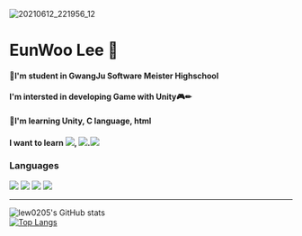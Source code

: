 ![20210612_221956_12](https://user-images.githubusercontent.com/80537533/124598528-b010f600-de9f-11eb-8e9a-a5e9ce8e43f8.jpg)


# EunWoo Lee 🐧

#### 🏫I'm student in GwangJu Software Meister Highschool  

#### I'm intersted in developing Game with Unity🎮✏  

#### 📘I'm learning Unity, C language, html  

#### I want to learn <img src="https://img.shields.io/badge/Cocos2d_x-green?style=flat-square&logo=cocos&logoColor=#AFABEE"/>, <img src="https://img.shields.io/badge/Unreal Engine 5-green?style=flat-square&logo=unrealengine&logoColor=#EEE156"/>.<img src="https://img.shields.io/badge/C++-green?style=flat-square&logo=cplusplus&logoColor=white"/>

### Languages
<img src="https://img.shields.io/badge/Unity-yellow?style=flat-square&logo=Unity&logoColor=white"/> <img src="https://img.shields.io/badge/CS-orange?style=flat-square&logo=C%20sharp&logoColor=white"/> <img src="https://img.shields.io/badge/C-9cf?style=flat-square&logo=C&logoColor=white"/> <img src="https://img.shields.io/badge/html-blueviolet?style=flat-square&logo=HTML5&logoColor=white"/>


<hr>




![lew0205's GitHub stats](https://github-readme-stats.vercel.app/api?username=lew0205&theme=solarized-light&show_icons=true)<br>
[![Top Langs](https://github-readme-stats.vercel.app/api/top-langs/?username=lew0205&layout=Demo)](https://github.com/lew0205/github-readme-stats)
